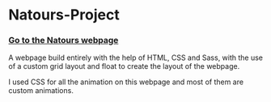 # Natours-Project

### **[Go to the Natours webpage](https://tours-na.netlify.app)**

A webpage build entirely with the help of HTML, CSS and Sass, with the use of a custom grid layout and float to create the layout of the webpage.  


I used CSS for all the animation on this webpage and most of them are custom animations.

